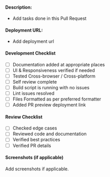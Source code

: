 #### Description:

-   Add tasks done in this Pull Request

#### Deployment URL:

-   Add deployment url

#### Development Checklist

-   [ ] Documentation added at appropriate places
-   [ ] UI & Responsiveness verified if needed
-   [ ] Tested Cross-browser / Cross-platform
-   [ ] Self review complete
-   [ ] Build script is running with no issues
-   [ ] Lint issues resolved
-   [ ] Files Formatted as per preferred formatter
-   [ ] Added PR preview deployment link

#### Review Checklist

-   [ ] Checked edge cases
-   [ ] Reviewed code and documentation
-   [ ] Verified best practices
-   [ ] Verified PR details

#### Screenshots (if applicable)

Add screenshots if applicable.
